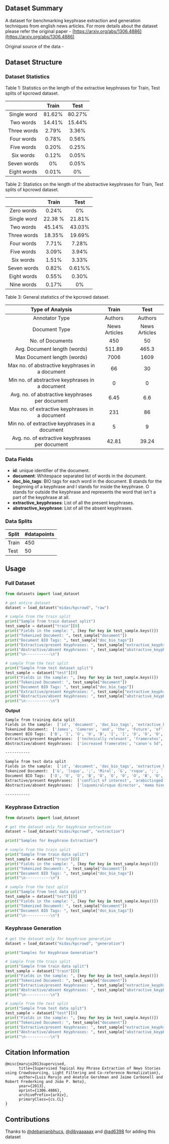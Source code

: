 ## Dataset Summary

A dataset for benchmarking keyphrase extraction and generation techniques from english news articles. For more details about the dataset please refer the original paper - [https://arxiv.org/abs/1306.4886](https://arxiv.org/abs/1306.4886)

Original source of the data - []()


## Dataset Structure
### Dataset Statistics

Table 1: Statistics on the length of the extractive keyphrases for Train, Test splits of kpcrowd dataset.

|             |  Train |  Test  |
|:-----------:|:------:|:------:|
| Single word | 81.62% | 80.27% |
|  Two words  | 14.41% | 15.44% |
| Three words |  2.79% |  3.36% |
|  Four words |  0.78% |  0.56% |
|  Five words |  0.20% |  0.25% |
|  Six words  |  0.12% |  0.05% |
| Seven words |   0%   |  0.05% |
| Eight words |  0.01% |   0%   |

Table 2: Statistics on the length of the abstractive keyphrases for Train, Test splits of kpcrowd dataset.

|             |   Train  |   Test   |
|:-----------:|:--------:|:--------:|
|  Zero words |   0.24%  |    0%    |
| Single word | 22.38  % | 21.81%   |
|  Two words  |  45.14%  |  43.03%  |
| Three words |  18.35%  |  19.69%  |
|  Four words |   7.71%  |   7.28%  |
|  Five words |   3.09%  |   3.94%  |
|  Six words  |   1.51%  |   3.33%  |
| Seven words |   0.82%  |  0.61%%  |
| Eight words |   0.55%  |   0.30%  |
|  Nine words |   0.17%  |    0%    |

Table 3: General statistics of the kpcrowd dataset.

|                 Type of Analysis                 |     Train     |      Test     |
|:------------------------------------------------:|:-------------:|:-------------:|
|                  Annotator Type                  |    Authors    |    Authors    |
|                   Document Type                  | News Articles | News Articles |
|                 No. of Documents                 |      450      |       50      |
|           Avg. Document length (words)           |     511.89    |     465.3     |
|            Max Document length (words)           |      7006     |      1609     |
|  Max no. of abstractive keyphrases in a document |       66      |       30      |
|  Min no. of abstractive keyphrases in a document |       0       |       0       |
| Avg. no. of abstractive keyphrases per document |      6.45     |      6.6      |
|  Max no. of extractive keyphrases in a document  |      231      |       86      |
|  Min no. of extractive keyphrases in a document  |       5       |       9       |
|  Avg. no. of extractive keyphrases per document |     42.81     |     39.24     |

### Data Fields

- **id**: unique identifier of the document.
- **document**: Whitespace separated list of words in the document.
- **doc_bio_tags**: BIO tags for each word in the document. B stands for the beginning of a keyphrase and I stands for inside the keyphrase. O stands for outside the keyphrase and represents the word that isn't a part of the keyphrase at all.
- **extractive_keyphrases**: List of all the present keyphrases.
- **abstractive_keyphrase**: List of all the absent keyphrases.


### Data Splits

|Split| #datapoints  |
|--|--|
| Train | 450 |
| Test | 50 |


## Usage

### Full Dataset

```python
from datasets import load_dataset

# get entire dataset
dataset = load_dataset("midas/kpcrowd", "raw")

# sample from the train split
print("Sample from train dataset split")
test_sample = dataset["train"][0]
print("Fields in the sample: ", [key for key in test_sample.keys()])
print("Tokenized Document: ", test_sample["document"])
print("Document BIO Tags: ", test_sample["doc_bio_tags"])
print("Extractive/present Keyphrases: ", test_sample["extractive_keyphrases"])
print("Abstractive/absent Keyphrases: ", test_sample["abstractive_keyphrases"])
print("\n-----------\n")

# sample from the test split
print("Sample from test dataset split")
test_sample = dataset["test"][0]
print("Fields in the sample: ", [key for key in test_sample.keys()])
print("Tokenized Document: ", test_sample["document"])
print("Document BIO Tags: ", test_sample["doc_bio_tags"])
print("Extractive/present Keyphrases: ", test_sample["extractive_keyphrases"])
print("Abstractive/absent Keyphrases: ", test_sample["abstractive_keyphrases"])
print("\n-----------\n")
```
**Output**

```bash
Sample from training data split
Fields in the sample:  ['id', 'document', 'doc_bio_tags', 'extractive_keyphrases', 'abstractive_keyphrases', 'other_metadata']
Tokenized Document:  ['James', 'Cameron', 'and', 'the', 'Future', 'of', 'Cinema', 'This', 'past', 'week', 'at', 'Cinemacon', ',', 'which', 'is', 'known', 'as', 'the', "''", '``', 'official', 'convention', 'of', 'the', 'National', 'Organization', 'of', 'Theatre', 'Owners', "''", "''", 'or', 'NATO', '-LRB-', 'really', '?', '-RRB-', ',', 'industry', 'professionals', 'of', 'all', 'sorts', 'gathered', 'at', 'Caesar', "'s", 'Palace', 'in', 'Las', 'Vegas', '.', 'The', 'convention', ',', 'previously', 'known', 'as', 'ShoWest', 'is', "''", '``', 'the', 'largest', 'cinema', 'trade', 'show', 'in', 'the', 'world', "''", "''", '-LRB-', 'www.cinemacon.com', '-RRB-', 'It', 'was', 'at', 'this', 'convention', 'that', 'filmmaker', 'James', 'Cameron', '-LRB-', 'Titanic', ',', 'Avatar', '-RRB-', 'delivered', 'a', 'presentation', 'entitled', "''", '``', 'A', 'Demonstration', 'and', 'Exclusive', 'Look', 'at', 'the', 'Future', 'of', 'Cinema', '.', "''", "''", 'The', 'last', 'time', 'Cameron', 'spoke', 'at', 'ShoWest', ',', 'he', 'and', 'George', 'Lucas', 'had', 'presented', 'a', 'plea', 'to', 'the', 'movie', 'industry', 'to', 'begin', 'its', 'huge', 'investment', 'in', 'digital', 'filmmaking', 'technology', 'in', 'preparation', 'of', 'the', '3D', 'revolution', 'that', 'was', 'bound', 'to', 'take', 'over', 'cinema', '.', 'One', 'year', 'removed', 'from', 'the', 'release', 'of', 'Cameron', "'s", 'technologically', 'groundbreaking', 'and', 'box', 'office', 'titan', 'Avatar', ',', 'the', 'film', 'industry', 'seems', 'to', 'have', 'done', 'exactly', 'what', 'Cameron', 'and', 'Lucas', 'predicted', '.', 'With', 'the', 'addition', 'of', 'digital', 'projection', 'systems', 'to', 'nearly', 'every', 'major', 'cineplex', 'or', 'theater', 'around', 'the', 'nation', 'and', 'of', 'course', 'the', 'overwhelming', 'use', 'of', '3D', ',', 'one', 'can', 'not', 'help', 'but', 'trust', 'that', 'Cameron', 'knows', 'what', 'he', 'is', 'talking', 'about.When', 'he', 'spoke', 'this', 'year', 'at', 'Cinemacon', ',', 'he', ',', 'once', 'again', ',', 'spoke', 'of', 'a', 'revolution', '.', 'Instead', 'of', 'promoting', '3D', 'cinema', ',', 'this', 'time', 'around', 'Cameron', 'talked', 'framerates', '.', 'Framerates', ',', 'for', 'those', 'not', 'fluent', 'in', 'film', 'jargon', ',', 'is', 'the', 'term', 'used', 'to', 'describe', 'the', 'speed', 'at', 'which', 'a', 'camera', 'shoots', 'and', 'subsequently', 'plays', 'back', 'individual', 'frames', 'on', 'a', 'film', 'strip', '.', 'The', 'industry', 'standard', 'has', 'been', '24', 'frames', 'per', 'second', '-LRB-', 'fps', '-RRB-', 'since', 'around', 'the', 'mid-20', "''", '``', 's', ',', 'as', 'it', 'is', 'believed', 'to', 'be', 'the', 'closest', 'to', 'mimicking', 'reality', '.', 'However', ',', 'filmmakers', 'have', 'always', 'experimented', 'with', 'framerates', 'whether', 'it', 'be', 'shooting', 'at', 'slower', 'frame', 'rates', 'to', 'produce', 'a', 'sensation', 'of', 'fast', 'motion', '-LRB-', 'think', ':', 'the', 'this', 'scene', 'in', 'Stanley', 'Kubrick', "'s", 'A', 'Clockwork', 'Orange', '-RRB-', 'or', 'shooting', 'at', 'faster', 'framerates', 'like', '48', 'fps', 'to', 'produce', 'what', 'is', 'known', 'as', 'slow', 'motion', '-LRB-', 'think', ':', 'sports', 'instant', 'replays', ',', 'or', 'this', 'funny', 'video', '.', "''", "''", 'Advertisement', 'Cameron', 'wants', 'the', 'industry', 'standard', 'to', 'change', '.', 'He', 'believes', 'that', 'by', 'making', 'the', 'industry', 'standard', 'something', 'like', '48', 'fps', ',', 'not', 'only', 'does', 'the', 'clarity', 'of', 'the', 'image', 'go', 'from', "''", '``', 'Good', "''", "''", 'to', "''", '``', 'Holy', 'S%@#!,', "''", "''", 'he', 'believes', 'it', 'will', 'improve', 'and', 'smooth', 'out', 'any', 'movement', 'that', 'the', 'camera', 'utilizes', '.', 'With', 'handheld', 'footage', 'practically', 'being', 'an', 'independent', 'film', 'standard', ',', 'it', 'will', 'help', 'translate', 'to', 'a', 'smoother', ',', 'more', 'pleasurable', 'film', 'experience', '.', 'His', 'argument', 'is', 'an', 'interesting', 'one', 'and', 'one', 'that', 'is', 'technically', 'relevant', 'and', 'affordable', 'for', 'all', 'kinds', 'of', 'filmmakers', '.', 'With', 'the', 'almost', 'overwhelming', 'transition', 'from', 'film', 'to', 'digital', ',', 'the', 'cost', 'of', 'shooting', 'at', 'higher', 'framerates', 'is', 'almost', 'null', 'and', 'void', '.', 'Most', 'of', 'the', 'newest', 'digital', 'video', 'cameras', 'like', 'Canon', "'s", '5D', 'and', '7D', 'already', 'shoot', 'at', 'a', 'standard', 'close', 'to', '30', 'fps', '.', 'So', ',', 'shooting', 'digitally', ',', 'one', 'does', "n't", 'have', 'to', 'empty', 'their', 'wallet', 'too', 'much', 'to', 'afford', 'to', 'shoot', 'at', 'higher', 'framerates', '.', 'That', 'being', 'said', ',', 'Cameron', "'s", 'proposal', 'presents', 'an', 'interesting', 'direction', 'for', 'the', 'future', 'of', 'cinema', '.', 'Many', 'filmmakers', 'like', 'Peter', 'Jackson', 'and', 'of', 'course', 'James', 'Cameron', 'have', 'already', 'experimented', 'with', 'increased', 'framerates', ',', 'and', 'their', 'arument', 'is', 'surely', 'a', 'compelling', 'one', ',', 'one', 'the', 'industry', 'will', 'have', 'to', 'keep', 'an', 'eye', 'on', '.']
Document BIO Tags:  ['B', 'I', 'O', 'O', 'B', 'I', 'I', 'O', 'O', 'O', 'O', 'B', 'O', 'O', 'O', 'O', 'O', 'O', 'O', 'O', 'O', 'O', 'O', 'O', 'B', 'I', 'I', 'I', 'I', 'O', 'O', 'O', 'B', 'O', 'O', 'O', 'O', 'O', 'B', 'O', 'O', 'O', 'O', 'O', 'O', 'O', 'O', 'O', 'O', 'B', 'I', 'O', 'O', 'O', 'O', 'O', 'O', 'O', 'B', 'O', 'O', 'O', 'O', 'O', 'B', 'O', 'O', 'O', 'O', 'O', 'O', 'O', 'O', 'B', 'O', 'O', 'O', 'O', 'O', 'O', 'O', 'O', 'B', 'I', 'O', 'O', 'O', 'O', 'O', 'O', 'O', 'O', 'O', 'O', 'O', 'O', 'B', 'O', 'B', 'I', 'O', 'O', 'B', 'I', 'I', 'O', 'O', 'O', 'O', 'O', 'O', 'B', 'O', 'O', 'B', 'O', 'O', 'O', 'B', 'I', 'O', 'O', 'O', 'O', 'O', 'O', 'O', 'B', 'O', 'O', 'O', 'B', 'I', 'O', 'B', 'O', 'B', 'O', 'B', 'O', 'O', 'O', 'B', 'O', 'O', 'O', 'O', 'O', 'O', 'B', 'O', 'O', 'O', 'O', 'O', 'O', 'O', 'O', 'B', 'O', 'B', 'O', 'O', 'B', 'I', 'O', 'O', 'O', 'O', 'O', 'B', 'O', 'O', 'O', 'O', 'O', 'O', 'B', 'O', 'O', 'O', 'O', 'O', 'O', 'O', 'O', 'B', 'O', 'O', 'O', 'O', 'O', 'O', 'O', 'O', 'O', 'O', 'O', 'B', 'O', 'O', 'O', 'O', 'O', 'O', 'O', 'O', 'O', 'O', 'O', 'O', 'O', 'O', 'O', 'O', 'B', 'O', 'O', 'O', 'O', 'O', 'O', 'O', 'O', 'O', 'O', 'O', 'B', 'O', 'O', 'O', 'O', 'O', 'O', 'O', 'O', 'O', 'B', 'O', 'O', 'O', 'O', 'O', 'B', 'O', 'O', 'O', 'O', 'B', 'O', 'B', 'O', 'B', 'O', 'O', 'O', 'O', 'B', 'O', 'O', 'B', 'O', 'O', 'O', 'O', 'O', 'O', 'O', 'O', 'O', 'O', 'O', 'O', 'B', 'O', 'O', 'B', 'O', 'O', 'O', 'O', 'O', 'O', 'O', 'O', 'O', 'O', 'B', 'I', 'O', 'O', 'O', 'O', 'O', 'O', 'O', 'O', 'O', 'O', 'O', 'O', 'O', 'O', 'O', 'O', 'O', 'O', 'O', 'O', 'O', 'O', 'O', 'O', 'B', 'O', 'O', 'O', 'O', 'O', 'O', 'B', 'O', 'O', 'O', 'O', 'B', 'O', 'O', 'O', 'B', 'O', 'O', 'O', 'O', 'O', 'B', 'O', 'B', 'O', 'O', 'B', 'O', 'O', 'O', 'O', 'O', 'B', 'O', 'O', 'O', 'O', 'O', 'B', 'O', 'O', 'O', 'B', 'O', 'O', 'B', 'O', 'B', 'I', 'O', 'B', 'O', 'O', 'O', 'O', 'O', 'B', 'O', 'O', 'O', 'O', 'O', 'O', 'O', 'O', 'O', 'O', 'O', 'O', 'O', 'O', 'B', 'B', 'O', 'O', 'B', 'I', 'O', 'O', 'O', 'O', 'O', 'O', 'O', 'O', 'O', 'B', 'I', 'O', 'O', 'B', 'I', 'O', 'O', 'O', 'O', 'O', 'B', 'O', 'O', 'O', 'O', 'O', 'O', 'O', 'O', 'O', 'O', 'O', 'O', 'O', 'B', 'I', 'O', 'O', 'O', 'O', 'O', 'O', 'B', 'O', 'O', 'O', 'O', 'B', 'O', 'O', 'B', 'O', 'O', 'O', 'O', 'B', 'O', 'O', 'O', 'B', 'O', 'B', 'O', 'O', 'O', 'O', 'B', 'O', 'O', 'B', 'O', 'O', 'B', 'O', 'B', 'O', 'O', 'B', 'O', 'O', 'B', 'O', 'O', 'O', 'O', 'O', 'B', 'I', 'O', 'B', 'O', 'O', 'O', 'O', 'B', 'O', 'O', 'O', 'O', 'O', 'O', 'O', 'O', 'O', 'B', 'O', 'O', 'O', 'O', 'B', 'O', 'B', 'B', 'O', 'O', 'O', 'O', 'O', 'O', 'O', 'O', 'O', 'B', 'I', 'I', 'I', 'O', 'O', 'O', 'O', 'O', 'B', 'O', 'O', 'O', 'O', 'B', 'O', 'O', 'B', 'I', 'O', 'O', 'O', 'B', 'O', 'O', 'O', 'O', 'O', 'O', 'O', 'O', 'O', 'B', 'O', 'O', 'O', 'B', 'O', 'O', 'O', 'B', 'B', 'O', 'O', 'O', 'O', 'O', 'B', 'O', 'B', 'O', 'O', 'B', 'O', 'O', 'O', 'B', 'I', 'I', 'O', 'O', 'B', 'O', 'B', 'I', 'O', 'O', 'O', 'B', 'I', 'O', 'O', 'O', 'O', 'O', 'B', 'O', 'O', 'O', 'B', 'O', 'O', 'O', 'O', 'O', 'O', 'O', 'O', 'B', 'O', 'O', 'O', 'B', 'O', 'O', 'O', 'O']
Extractive/present Keyphrases:  ['technically relevant', 'framerates', 'interesting', 'las vegas', 'shooting', '7d', 'cinemacon', 'exclusive look', 'nato', 'clockwork', 'future of cinema', 'showest', 'george lucas', 'cinema', 'newest digital video cameras', 'peter jackson', 'holy s', 'advertisement', '30 fps', '48 fps', 'wwwcinemaconcom', 'national organization of theatre owners', 'james cameron', 'filmmakers', 'higher', 'movement', 'digital', 'jargon', 'independent', 'afford', 'keep', 'arument', 'wallet', 'subsequently', 'closest', 'motion', 'nation', 'sensation', 'pleasurable', 'experience', 'fluent', 'camera', 'cameron', 'clarity', 'revolution', 'industry standard', 'industry', 'preparation', 'scene', 'smoother', 'demonstration', 'huge investment', 'proposal', 'translate', 'produce', 'technology', 'footage', 'technologically', 'argument', 'affordable', 'box office', 'improve', 'standard']
Abstractive/absent Keyphrases:  ['increased framerates', "canon's 5d", "stanley kubrick's", 'future', 'titanic avatar', "caesar's palace", 'mid20s', "cameron's", 'exclusive', 'theatre owners', 'largest cinema', 'faster framerates', 'interesting direction', 'like peter jackson', 'newest', 'fast motion', 'official convention of the national organization', 'relevant', 'digital projection', 'movie industry']

-----------

Sample from test data split
Fields in the sample:  ['id', 'document', 'doc_bio_tags', 'extractive_keyphrases', 'abstractive_keyphrases', 'other_metadata']
Tokenized Document:  ['&', 'lsquo', ';', 'Miral', '&', 'rsquo', ';', ':', 'Director', 'has', 'conflict', 'of', 'interest', '``', 'Miral', "''", 'Rated', 'PG', '-', '13', '.', 'At', 'Kendall', 'Square', 'Cinema', ':', 'C', '+', 'Painter-turned-director', 'Julian', 'Schnabel', '-LRB-', 'Oscar-nominated', 'for', 'his', 'exquisite', '``', 'The', 'Diving', 'Bell', 'and', 'the', 'Butterfly', "''", '-RRB-', 'has', 'built', 'a', 'terrific', 'second', 'career', 'from', 'filmed', 'biographies', '-LRB-', 'also', 'in-cluding', '``', 'Before', 'Night', 'Falls', "''", 'and', '``', 'Basquiat', "''", '-RRB-', 'that', 'deal', 'with', 'people', 'confined', 'by', 'circumstance', 'yearning', 'to', 'break', 'free', '.', 'I', "'d", 'love', 'to', 'report', 'that', 'his', 'fourth', 'film', ',', '``', 'Miral', ',', "''", 'continues', 'the', 'upward', 'trend', ',', 'but', 'the', 'screenplay', 'by', 'Schnabel', "'s", 'girlfriend', ',', 'Palestinian', 'journalist', 'Rula', 'Jebreal', '-LRB-', 'based', 'on', 'her', 'semiautobiographical', 'novel', '-RRB-', ',', 'contains', 'too', 'many', 'earnest', 'platitudes', 'in', 'its', 'one-sided', 'look', 'at', 'four', 'women', "'s", 'intertwining', 'lives', 'during', 'the', 'first', 'intifada', 'of', 'the', '1980s', '.', '-LRB-', 'Some', 'musical', 'choices', ',', 'such', 'as', 'Tom', 'Waits', "'", '``', 'All', 'the', 'World', 'Is', 'Green', "''", 'playing', 'over', 'a', 'climactic', 'funeral', ',', 'also', 'stand', 'out', 'in', 'a', 'bad', 'way', '.', '-RRB-', 'Miral', '-LRB-', 'Freida', 'Pinto', ',', '``', 'Slumdog', 'Millionaire', "''", '-RRB-', ',', 'the', 'young', 'Arab', 'woman', 'growing', 'up', 'in', 'Jerusalem', 'during', 'this', 'period', ',', 'does', "n't", 'enter', 'the', 'picture', 'immediately', ',', 'and', 'when', 'she', 'does', ',', 'she', 'does', "n't", 'have', 'much', 'to', 'say', '--', 'at', 'first', '.', '-LRB-', 'A', 'bit', 'of', 'a', 'good', 'thing', ',', 'because', 'Pinto', "'s", 'Indian-accented', 'English', 'does', "n't", 'quite', 'jibe', 'with', 'the', 'Arabic-tinged', 'tongues', 'of', 'her', 'co-stars', '.', '-RRB-', 'Beginning', 'in', 'war-torn', 'Jerusalem', 'circa', '1948', ',', 'when', '``', 'Mama', "''", 'Hind', 'Husseini', '-LRB-', 'Hiam', 'Abbass', ',', '``', 'The', 'Visitor', "''", '-RRB-', 'established', 'an', 'orphanage', 'for', 'refugees', 'that', 'quickly', 'becomes', 'home', 'to', '2,000', ',', 'the', 'movie', 'spans', 'the', 'next', '50', 'years', ',', 'and', 'though', 'Schnabel', "'s", 'artist', "'s", 'eye', 'is', 'on', 'display', ',', 'the', 'Israel', '/', 'Palestine', 'conflict', 'is', 'a', 'subject', 'that', 'he', 'never', 'brings', 'into', 'clear', 'focus', '--', 'at', 'least', 'with', 'regard', 'to', 'Israelis', '.', 'And', 'when', 'he', 'presents', 'what', 'some', 'would', 'believe', 'terrorist', 'actions', 'of', 'his', 'protagonists', ',', 'he', 'sidesteps', 'the', 'potentially', 'horrible', 'consequences', ':', 'a', 'disgraced', 'former', 'nurse', '--', 'a', 'lifesaver', '--', 'plants', 'a', 'bomb', 'in', 'a', 'crowded', 'movie', 'theater', '-LRB-', 'playing', ',', 'without', 'a', 'hint', 'of', 'subtlety', ',', 'Roman', 'Polanski', "'s", '``', 'Repulsion', "''", '-RRB-', 'but', 'the', 'device', 'fails', 'to', 'explode', ';', 'a', 'car', 'bomb', 'is', 'set', 'off', 'by', 'Miral', "'s", 'political', 'activist', 'boyfriend', '--', 'though', 'there', 'are', 'seemingly', 'no', 'casualties', '.', 'So', 'much', 'for', 'the', 'horrors', 'of', 'war', '.', '-LRB-', '``', 'Miral', "''", 'contains', 'anger-inducing', 'violent', 'themes', ',', 'particularly', 'for', 'those', 'sympathetic', 'to', 'Israel', '.', '-RRB-']
Document BIO Tags:  ['O', 'O', 'O', 'B', 'O', 'O', 'O', 'O', 'B', 'O', 'B', 'I', 'I', 'O', 'B', 'O', 'O', 'O', 'O', 'O', 'O', 'O', 'B', 'I', 'I', 'O', 'O', 'O', 'O', 'O', 'O', 'O', 'O', 'O', 'O', 'O', 'O', 'O', 'O', 'O', 'O', 'O', 'B', 'O', 'O', 'O', 'O', 'O', 'B', 'I', 'O', 'O', 'O', 'B', 'O', 'O', 'O', 'O', 'B', 'I', 'I', 'O', 'O', 'O', 'B', 'O', 'O', 'O', 'O', 'O', 'O', 'O', 'O', 'O', 'O', 'O', 'O', 'O', 'O', 'O', 'O', 'O', 'O', 'O', 'O', 'O', 'O', 'O', 'O', 'O', 'B', 'O', 'O', 'O', 'O', 'O', 'O', 'O', 'O', 'O', 'O', 'O', 'O', 'O', 'O', 'O', 'O', 'O', 'O', 'O', 'O', 'O', 'O', 'O', 'O', 'O', 'O', 'O', 'O', 'O', 'O', 'B', 'I', 'O', 'O', 'O', 'O', 'O', 'O', 'O', 'O', 'O', 'O', 'O', 'O', 'O', 'O', 'O', 'O', 'O', 'O', 'O', 'O', 'B', 'I', 'O', 'O', 'O', 'B', 'I', 'O', 'O', 'O', 'O', 'O', 'O', 'O', 'O', 'O', 'O', 'O', 'O', 'O', 'O', 'O', 'O', 'O', 'O', 'O', 'O', 'O', 'O', 'O', 'B', 'O', 'O', 'O', 'O', 'O', 'B', 'I', 'O', 'O', 'O', 'O', 'O', 'O', 'O', 'O', 'O', 'O', 'O', 'O', 'O', 'O', 'O', 'O', 'O', 'O', 'O', 'O', 'O', 'O', 'O', 'O', 'O', 'O', 'O', 'O', 'O', 'O', 'O', 'O', 'O', 'O', 'O', 'O', 'O', 'O', 'O', 'O', 'O', 'O', 'O', 'O', 'O', 'O', 'O', 'O', 'O', 'O', 'O', 'O', 'O', 'O', 'O', 'O', 'O', 'B', 'I', 'O', 'O', 'O', 'O', 'O', 'O', 'O', 'O', 'B', 'I', 'O', 'O', 'O', 'O', 'O', 'O', 'O', 'O', 'O', 'O', 'O', 'O', 'O', 'O', 'O', 'O', 'O', 'O', 'O', 'O', 'O', 'O', 'O', 'O', 'O', 'O', 'O', 'O', 'O', 'O', 'O', 'O', 'O', 'O', 'O', 'O', 'O', 'O', 'O', 'O', 'O', 'O', 'O', 'O', 'O', 'O', 'O', 'O', 'O', 'O', 'O', 'O', 'B', 'O', 'O', 'O', 'O', 'O', 'O', 'O', 'O', 'O', 'O', 'O', 'O', 'O', 'O', 'O', 'O', 'O', 'O', 'O', 'O', 'O', 'O', 'O', 'O', 'O', 'O', 'O', 'O', 'O', 'O', 'O', 'O', 'O', 'O', 'O', 'O', 'O', 'O', 'O', 'O', 'O', 'O', 'O', 'O', 'O', 'O', 'O', 'O', 'O', 'O', 'O', 'O', 'O', 'O', 'O', 'O', 'O', 'O', 'O', 'O', 'O', 'O', 'O', 'O', 'O', 'O', 'O', 'O', 'O', 'O', 'O', 'O', 'O', 'O', 'O', 'O', 'O', 'O', 'O', 'O', 'O', 'O', 'O', 'O', 'O', 'B', 'O', 'O', 'O', 'O', 'O', 'O', 'O', 'O', 'O', 'O', 'O', 'O', 'O', 'O', 'O', 'O', 'O', 'O', 'O', 'O', 'O', 'O', 'B', 'O', 'O', 'O', 'O', 'O', 'O', 'O', 'O', 'O', 'O', 'O', 'O', 'O', 'O']
Extractive/present Keyphrases:  ['conflict of interest', 'arabictinged tongues', 'slumdog millionaire', 'kendall square cinema', 'before night falls', 'earnest platitudes', 'basquiat', 'biographies', 'jerusalem circa', 'butterfly', 'musical choices', 'terrific second', 'tom waits', 'miral', 'director', 'conflict']
Abstractive/absent Keyphrases:  ['lsquomiralrsquo director', 'mama hind husseini', 'miral rated pg 13', 'painterturneddirector julian schnabel oscarnominated', 'schnabels girlfriend palestinian journalist rula jebreal', 'exquisite the diving bell', 'interest']

-----------
```

### Keyphrase Extraction
```python
from datasets import load_dataset

# get the dataset only for keyphrase extraction
dataset = load_dataset("midas/kpcrowd", "extraction")

print("Samples for Keyphrase Extraction")

# sample from the train split
print("Sample from train data split")
test_sample = dataset["train"][0]
print("Fields in the sample: ", [key for key in test_sample.keys()])
print("Tokenized Document: ", test_sample["document"])
print("Document BIO Tags: ", test_sample["doc_bio_tags"])
print("\n-----------\n")

# sample from the test split
print("Sample from test data split")
test_sample = dataset["test"][0]
print("Fields in the sample: ", [key for key in test_sample.keys()])
print("Tokenized Document: ", test_sample["document"])
print("Document BIO Tags: ", test_sample["doc_bio_tags"])
print("\n-----------\n")
```

### Keyphrase Generation
```python
# get the dataset only for keyphrase generation
dataset = load_dataset("midas/kpcrowd", "generation")

print("Samples for Keyphrase Generation")

# sample from the train split
print("Sample from train data split")
test_sample = dataset["train"][0]
print("Fields in the sample: ", [key for key in test_sample.keys()])
print("Tokenized Document: ", test_sample["document"])
print("Extractive/present Keyphrases: ", test_sample["extractive_keyphrases"])
print("Abstractive/absent Keyphrases: ", test_sample["abstractive_keyphrases"])
print("\n-----------\n")

# sample from the test split
print("Sample from test data split")
test_sample = dataset["test"][0]
print("Fields in the sample: ", [key for key in test_sample.keys()])
print("Tokenized Document: ", test_sample["document"])
print("Extractive/present Keyphrases: ", test_sample["extractive_keyphrases"])
print("Abstractive/absent Keyphrases: ", test_sample["abstractive_keyphrases"])
print("\n-----------\n")
```

## Citation Information
```
@misc{marujo2013supervised,
      title={Supervised Topical Key Phrase Extraction of News Stories using Crowdsourcing, Light Filtering and Co-reference Normalization}, 
      author={Luis Marujo and Anatole Gershman and Jaime Carbonell and Robert Frederking and João P. Neto},
      year={2013},
      eprint={1306.4886},
      archivePrefix={arXiv},
      primaryClass={cs.CL}
}
```

## Contributions
Thanks to [@debanjanbhucs](https://github.com/debanjanbhucs), [@dibyaaaaax](https://github.com/dibyaaaaax) and [@ad6398](https://github.com/ad6398) for adding this dataset
